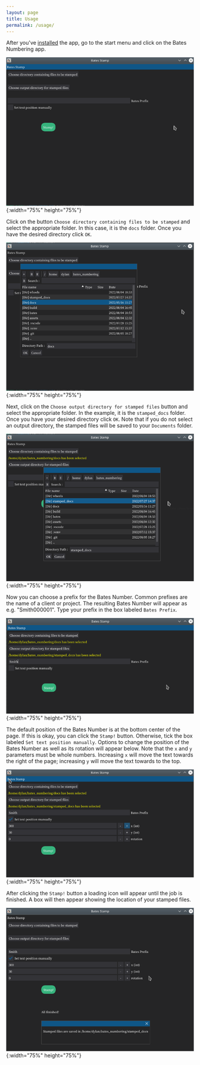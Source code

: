 ```yaml
---
layout: page
title: Usage
permalink: /usage/
---
```


After you've [installed](/install.md) the app, go to the start menu and click on the Bates Numbering app.

![bates-gui](/assets/bates-gui.png){:width="75%" height="75%"}

Click on the button `Choose directory containing files to be stamped` and select the appropriate folder. In this case, it is the `docs` folder. Once you have the desired directory click `OK`.

![bates-select-files](/assets/bates-select-files.png){:width="75%" height="75%"}

Next, click on the `Choose output directory for stamped files` button and select the appropriate folder. In the example, it is the `stamped_docs` folder. Once you have your desired directory click `OK`. Note that if you do not select an output directory, the stamped files will be saved to your `Documents` folder.

![bates-select-output-dir](/assets/bates-select-output-dir.png){:width="75%" height="75%"}

Now you can choose a prefix for the Bates Number. Common prefixes are the name of a client or project. The resulting Bates Number will appear as e.g. "Smith000001". Type your prefix in the box labeled `Bates Prefix`.

![bates-prefix-example](/assets/bates-prefix-example.png){:width="75%" height="75%"}

The default position of the Bates Number is at the bottom center of the page. If this is okay, you can click the `Stamp!` button. Otherwise, tick the box labeled `Set text position manually`. Options to change the position of the Bates Number as well as its rotation will appear below. Note that the `x` and `y` parameters must be whole numbers. Increasing `x` will move the text towards the right of the page; increasing `y` will move the text towards to the top.

![bates-position-text](/assets/bates-position-text.png){:width="75%" height="75%"}

After clicking the `Stamp!` button a loading icon will appear until the job is finished. A box will then appear showing the location of your stamped files.

![bates-finished](/assets/bates-finished.png){:width="75%" height="75%"}


